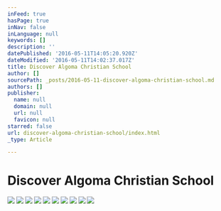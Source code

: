 ```yaml
---
inFeed: true
hasPage: true
inNav: false
inLanguage: null
keywords: []
description: ''
datePublished: '2016-05-11T14:05:20.920Z'
dateModified: '2016-05-11T14:02:37.017Z'
title: Discover Algoma Christian School
author: []
sourcePath: _posts/2016-05-11-discover-algoma-christian-school.md
authors: []
publisher:
  name: null
  domain: null
  url: null
  favicon: null
starred: false
url: discover-algoma-christian-school/index.html
_type: Article

---
```

# Discover Algoma Christian School
![](https://the-grid-user-content.s3-us-west-2.amazonaws.com/0c5d9a0b-8575-46d0-9fa1-307a4701ac56.jpg)
![](https://the-grid-user-content.s3-us-west-2.amazonaws.com/40636e90-2f30-42dd-9a7a-fc8d40ad27e4.jpg)
![](https://the-grid-user-content.s3-us-west-2.amazonaws.com/c02af7b4-2669-464c-b875-c35063f977e2.jpg)
![](https://the-grid-user-content.s3-us-west-2.amazonaws.com/9c6fbd11-1501-46e2-9526-d162d3150c21.jpg)
![](https://the-grid-user-content.s3-us-west-2.amazonaws.com/3ccc7ee0-4d8d-482e-b580-66340a1483e4.jpg)
![](https://the-grid-user-content.s3-us-west-2.amazonaws.com/c1c70d65-9674-481f-bf28-cc43547ea3e8.jpg)
![](https://the-grid-user-content.s3-us-west-2.amazonaws.com/fe417275-ca5c-4e59-8e74-ea4946986e8e.jpg)
![](https://the-grid-user-content.s3-us-west-2.amazonaws.com/8dec6b13-0111-4875-a5cc-3e4cec839390.jpg)
![](https://the-grid-user-content.s3-us-west-2.amazonaws.com/5c942f74-8223-4105-96db-7a6543b5217b.jpg)
![](https://the-grid-user-content.s3-us-west-2.amazonaws.com/113a7a6d-659e-4ab8-a50d-d3a977e7cd57.jpg)